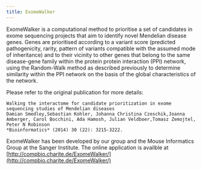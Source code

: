 ```yaml
---
title: ExomeWalker
---
```


ExomeWalker is a computational method to prioritise a set of candidates in exome sequencing projects that aim to identify novel Mendelian disease genes. 
Genes are prioritised according to a variant score (predicted pathogenicity, rarity, pattern of variants compatible with the assumed mode of inheritance) and to their vicinity to other genes that belong to the same disease-gene family within the protein protein interaction (PPI) network, using the Random-Walk method as described previously to determine similarity within the PPI network on the basis of the global characteristics of the network.

Please refer to the original publication for more details:

    Walking the interactome for candidate prioritization in exome sequencing studies of Mendelian diseases
    Damian Smedley,Sebastian Kohler, Johanna Christina Czeschik,Joanna Amberger, Carol Bocchini, Ada Hamosh, Julian Veldboer,Tomasz Zemojtel, Peter N Robinson
    *Bioinformatics* (2014) 30 (22): 3215-3222.

ExomeWalker has been developed by our group and the Mouse Informatics Group at the Sanger Institute. 
The online application is availble at [http://compbio.charite.de/ExomeWalker/](http://compbio.charite.de/ExomeWalker/)

